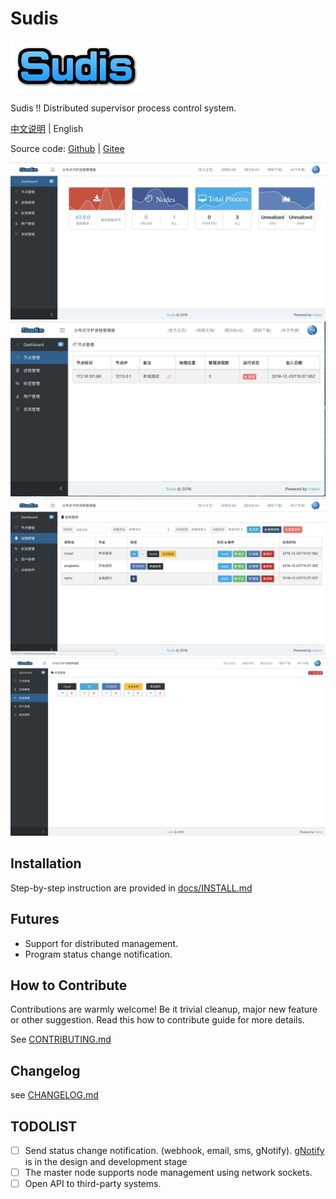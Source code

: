 # Sudis

![sudis logo](webui/public/logo.png)

Sudis !! Distributed supervisor process control system.

[中文说明](README_zh.md) | English

Source code: [Github](https://github.com/ihaiker/sudis) | [Gitee](https://gitee.com/ihaiker/sudis)

![dashboard.png](./docs/views/dashboard.png)
![nodes.png](./docs/views/nodes.png)
![programs.png](./docs/views/programs.png)
![tags.png](./docs/views/tags.png)

## Installation

Step-by-step instruction are provided in [docs/INSTALL.md](docs/INSTALL.md)

## Futures

- Support for distributed management.
- Program status change notification.


## How to Contribute

Contributions are warmly welcome! Be it trivial cleanup, major new feature or other suggestion. 
Read this how to contribute guide for more details.

See [CONTRIBUTING.md](docs/CONTRIBUTING.md)

## Changelog
see [CHANGELOG.md](docs/CHANGELOG.md)

## TODOLIST

- [ ] Send status change notification. (webhook, email, sms, gNotify). [gNotify](https://github.com/ihaiker/gNotify) is in the design and development stage
- [ ] The master node supports node management using network sockets.
- [ ] Open API to third-party systems.
